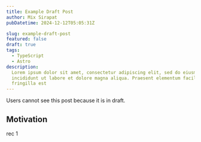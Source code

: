 ```yaml
---
title: Example Draft Post
author: Mix Sirapat
pubDatetime: 2024-12-12T05:05:31Z

slug: example-draft-post
featured: false
draft: true
tags:
  - TypeScript
  - Astro
description:
  Lorem ipsum dolor sit amet, consectetur adipiscing elit, sed do eiusmod tempor
  incididunt ut labore et dolore magna aliqua. Praesent elementum facilisis leo vel
  fringilla est
---
```


Users cannot see this post because it is in draft.

## Motivation

rec 1
